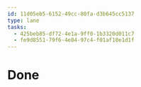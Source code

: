 ```yaml
---
id: 11d05eb5-6152-49cc-80fa-d3b645cc5137
type: lane
tasks:
  - 425beb85-df72-4e1a-9ff0-1b3320d011c7
  - fe9d8551-79f6-4e84-97c4-f01af18e1d1f
---
```


# Done
